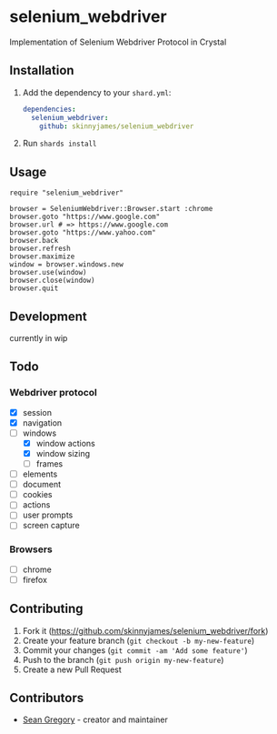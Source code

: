 # selenium_webdriver

Implementation of Selenium Webdriver Protocol in Crystal 

## Installation

1. Add the dependency to your `shard.yml`:

   ```yaml
   dependencies:
     selenium_webdriver:
       github: skinnyjames/selenium_webdriver
   ```

2. Run `shards install`

## Usage

```crystal
require "selenium_webdriver"

browser = SeleniumWebdriver::Browser.start :chrome
browser.goto "https://www.google.com"
browser.url # => https://www.google.com
browser.goto "https://www.yahoo.com"
browser.back
browser.refresh
browser.maximize
window = browser.windows.new
browser.use(window)
browser.close(window)
browser.quit
```

## Development

currently in wip


## Todo
### Webdriver protocol
* [x] session
* [x] navigation
* [ ] windows
  * [x] window actions
  * [x] window sizing
  * [ ] frames 
* [ ] elements
* [ ] document
* [ ] cookies
* [ ] actions
* [ ] user prompts
* [ ] screen capture

### Browsers
* [ ] chrome
* [ ] firefox

## Contributing

1. Fork it (<https://github.com/skinnyjames/selenium_webdriver/fork>)
2. Create your feature branch (`git checkout -b my-new-feature`)
3. Commit your changes (`git commit -am 'Add some feature'`)
4. Push to the branch (`git push origin my-new-feature`)
5. Create a new Pull Request

## Contributors

- [Sean Gregory](https://github.com/skinnyjames) - creator and maintainer
